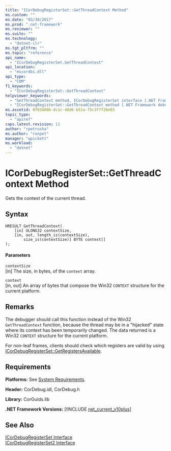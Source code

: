 ```yaml
---
title: "ICorDebugRegisterSet::GetThreadContext Method"
ms.custom: ""
ms.date: "03/30/2017"
ms.prod: ".net-framework"
ms.reviewer: ""
ms.suite: ""
ms.technology: 
  - "dotnet-clr"
ms.tgt_pltfrm: ""
ms.topic: "reference"
api_name: 
  - "ICorDebugRegisterSet.GetThreadContext"
api_location: 
  - "mscordbi.dll"
api_type: 
  - "COM"
f1_keywords: 
  - "ICorDebugRegisterSet::GetThreadContext"
helpviewer_keywords: 
  - "GetThreadContext method, ICorDebugRegisterSet interface [.NET Framework debugging]"
  - "ICorDebugRegisterSet::GetThreadContext method [.NET Framework debugging]"
ms.assetid: 0f63400b-dc1c-48d6-b51a-75c3f7f28e03
topic_type: 
  - "apiref"
caps.latest.revision: 11
author: "rpetrusha"
ms.author: "ronpet"
manager: "wpickett"
ms.workload: 
  - "dotnet"
---
```

# ICorDebugRegisterSet::GetThreadContext Method
Gets the context of the current thread.  
  
## Syntax  
  
```  
HRESULT GetThreadContext(  
    [in] ULONG32 contextSize,  
    [in, out, length_is(contextSize),  
        size_is(contextSize)] BYTE context[]  
);  
```  
  
#### Parameters  
 `contextSize`  
 [in] The size, in bytes, of the `context` array.  
  
 `context`  
 [in, out] An array of bytes that compose the Win32 `CONTEXT` structure for the current platform.  
  
## Remarks  
 The debugger should call this function instead of the Win32 `GetThreadContext` function, because the thread may be in a "hijacked" state where its context has been temporarily changed. The data returned is a Win32 `CONTEXT` structure for the current platform.  
  
 For non-leaf frames, clients should check which registers are valid by using [ICorDebugRegisterSet::GetRegistersAvailable](../../../../docs/framework/unmanaged-api/debugging/icordebugregisterset-getregistersavailable-method.md).  
  
## Requirements  
 **Platforms:** See [System Requirements](../../../../docs/framework/get-started/system-requirements.md).  
  
 **Header:** CorDebug.idl, CorDebug.h  
  
 **Library:** CorGuids.lib  
  
 **.NET Framework Versions:** [!INCLUDE [net_current_v10plus](../../../../includes/net-current-v10plus-md.md)]  
  
## See Also  
 [ICorDebugRegisterSet Interface](../../../../docs/framework/unmanaged-api/debugging/icordebugregisterset-interface.md)  
 [ICorDebugRegisterSet2 Interface](../../../../docs/framework/unmanaged-api/debugging/icordebugregisterset2-interface.md)
